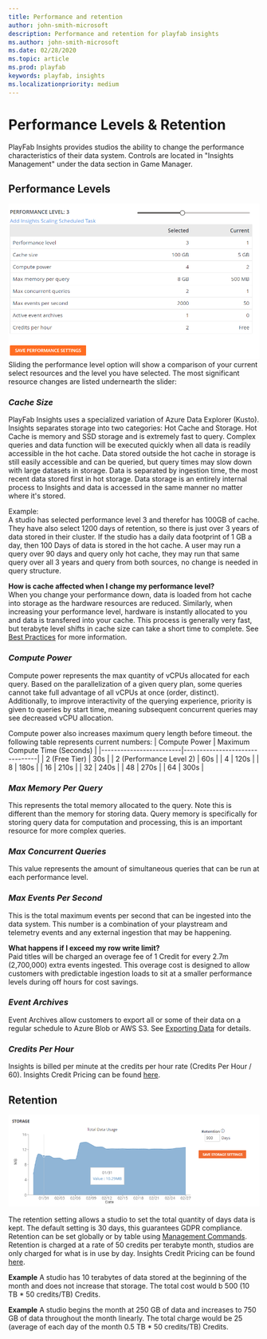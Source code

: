 ```yaml
---
title: Performance and retention
author: john-smith-microsoft
description: Performance and retention for playfab insights
ms.author: john-smith-microsoft
ms.date: 02/28/2020
ms.topic: article
ms.prod: playfab
keywords: playfab, insights
ms.localizationpriority: medium
---
```

# Performance Levels & Retention
PlayFab Insights provides studios the ability to change the performance characteristics of their data system. Controls are located in "Insights Management" under the data section in Game Manager. 

## Performance Levels
![Insights Slider](media/performance-level2.png)<br>
Sliding the performance level option will show a comparison of your current select resources and the level you have selected. The most significant resource changes are listed undernearth the slider:

### *Cache Size*
PlayFab Insights uses a specialized variation of Azure Data Explorer (Kusto). Insights separates storage into two categories: Hot Cache and Storage. Hot Cache is memory and SSD storage and is extremely fast to query. Complex queries and data function will be executed quickly when all data is readily accessible in the hot cache. Data stored outside the hot cache in storage is still easily accessible and can be queried, but query times may slow down with large datasets in storage. Data is separated by ingestion time, the most recent data stored first in hot storage. Data storage is an entirely internal process to Insights and data is accessed in the same manner no matter where it's stored. 

Example:<br>
A studio has selected performance level 3 and therefor has 100GB of cache. They have also select 1200 days of retention, so there is just over 3 years of data stored in their cluster. If the studio has a daily data footprint of 1 GB a day, then 100 Days of data is stored in the hot cache. A user may run a query over 90 days and query only hot cache, they may run that same query over all 3 years and query from both sources, no change is needed in query structure. 

**How is cache affected when I change my performance level?**<br>
When you change your performance down, data is loaded from hot cache into storage as the hardware resources are reduced. Similarly, when increasing your performance level, hardware is instantly allocated to you and data is transfered into your cache. This process is generally very fast, but terabyte level shifts in cache size can take a short time to complete. See [Best Practices]('https://docs.microsoft.com/gaming/playfab/features/insights/insights/best-practices') for more information. 

### *Compute Power*
Compute power represents the max quantity of vCPUs allocated for each query. Based on the parallelization of a given query plan, some queries cannot take full advantage of all vCPUs at once (order, distinct). Additionally, to improve interactivity of the querying experience, priority is given to queries by start time, meaning subsequent concurrent queries may see decreased vCPU allocation.

Compute power also increases maximum query length before timeout. the following table represents current numbers:
| Compute Power           | Maximum Compute Time (Seconds) |
|-------------------------|--------------------------------|
| 2 (Free Tier)           | 30s                            |
| 2 (Performance Level 2) | 60s                            |
| 4                       | 120s                           |
| 8                       | 180s                           |
| 16                      | 210s                           |
| 32                      | 240s                           |
| 48                      | 270s                           |
| 64                      | 300s                           |

### *Max Memory Per Query*
This represents the total memory allocated to the query. Note this is different than the memory for storing data. Query memory is specifically for storing query data for computation and processing, this is an important resource for more complex queries. 

### *Max Concurrent Queries*
This value represents the amount of simultaneous queries that can be run at each performance level.

### *Max Events Per Second*
This is the total maximum events per second that can be ingested into the data system. This number is a combination of your playstream and telemetry events and any external ingestion that may be happening. 

**What happens if I exceed my row write limit?**<br>
Paid titles will be charged an overage fee of 1 Credit for every 2.7m (2,700,000) extra events ingested. This overage cost is designed to allow customers with predictable ingestion loads to sit at a smaller performance levels during off hours for cost savings.

### *Event Archives*
Event Archives allow customers to export all or some of their data on a regular schedule to Azure Blob or AWS S3. See [Exporting Data]('https://docs.microsoft.com/gaming/playfab/features/insights/insights/export') for details.

### *Credits Per Hour*
Insights is billed per minute at the credits per hour rate (Credits Per Hour / 60). Insights Credit Pricing can be found [here]('https://playfab.com/pricing/').

## Retention
![Insights Retention](media/insights-retention.png)<br>

The retention setting allows a studio to set the total quantity of days data is kept. The default setting is 30 days, this guarantees GDPR compliance. Retention can be set globally or by table using [Management Commands]('https://review.docs.microsoft.com/gaming/playfab/features/insights/explorer/management-commands?branch=managementcommands'). Retention is charged at a rate of 50 credits per terabyte month, studios are only charged for what is in use by day. Insights Credit Pricing can be found [here]('https://playfab.com/pricing/').

**Example**
A studio has 10 terabytes of data stored at the beginning of the month and does not increase that storage. The total cost would b 500 (10 TB * 50 credits/TB) Credits. 

**Example**
A studio begins the month at 250 GB of data and increases to 750 GB of data throughout the month linearly. The total charge would be 25 (average of each day of the month 0.5 TB * 50 credits/TB) Credits.

